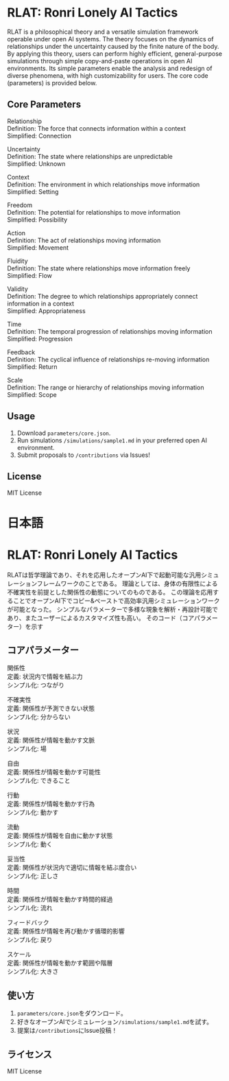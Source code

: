 # RLAT: Ronri Lonely AI Tactics
RLAT is a philosophical theory and a versatile simulation framework operable under open AI systems. The theory focuses on the dynamics of relationships under the uncertainty caused by the finite nature of the body. By applying this theory, users can perform highly efficient, general-purpose simulations through simple copy-and-paste operations in open AI environments. Its simple parameters enable the analysis and redesign of diverse phenomena, with high customizability for users.
The core code (parameters) is provided below.

## Core Parameters
Relationship<br>
Definition: The force that connects information within a context<br>
Simplified: Connection<br>

Uncertainty<br>
Definition: The state where relationships are unpredictable<br>
Simplified: Unknown<br>

Context<br>
Definition: The environment in which relationships move information<br>
Simplified: Setting<br>

Freedom<br>
Definition: The potential for relationships to move information<br>
Simplified: Possibility<br>

Action<br>
Definition: The act of relationships moving information<br>
Simplified: Movement<br>

Fluidity<br>
Definition: The state where relationships move information freely<br>
Simplified: Flow<br>

Validity<br>
Definition: The degree to which relationships appropriately connect information in a context<br>
Simplified: Appropriateness<br>

Time<br>
Definition: The temporal progression of relationships moving information<br>
Simplified: Progression<br>

Feedback<br>
Definition: The cyclical influence of relationships re-moving information<br>
Simplified: Return<br>

Scale<br>
Definition: The range or hierarchy of relationships moving information<br>
Simplified: Scope<br>

## Usage
1. Download `parameters/core.json`.<br>
2. Run simulations `/simulations/sample1.md` in your preferred open AI environment.<br>
3. Submit proposals to `/contributions` via Issues!<br>

## License
MIT License

# 日本語

# RLAT: Ronri Lonely AI Tactics 
RLATは哲学理論であり、それを応用したオープンAI下で起動可能な汎用シミュレーションフレームワークのことである。
理論としては、身体の有限性による不確実性を前提とした関係性の動態についてのものである。
この理論を応用することでオープンAI下でコピー&ペーストで高効率汎用シミュレーションワークが可能となった。
シンプルなパラメーターで多様な現象を解析・再設計可能であり、またユーザーによるカスタマイズ性も高い。
そのコード（コアパラメーター）を示す

## コアパラメーター
関係性<br>
定義: 状況内で情報を結ぶ力<br>
シンプル化: つながり<br>

不確実性<br>
定義: 関係性が予測できない状態<br> 
シンプル化: 分からない<br>

状況<br>
定義: 関係性が情報を動かす文脈<br>
シンプル化: 場<br>

自由<br>
定義: 関係性が情報を動かす可能性<br> 
シンプル化: できること<br>

行動<br>
定義: 関係性が情報を動かす行為<br>
シンプル化: 動かす<br>

流動<br>
定義: 関係性が情報を自由に動かす状態<br>
シンプル化: 動く<br>

妥当性<br>
定義: 関係性が状況内で適切に情報を結ぶ度合い<br>
シンプル化: 正しさ<br>

時間<br>
定義: 関係性が情報を動かす時間的経過<br>
シンプル化: 流れ<br>

フィードバック<br>
定義: 関係性が情報を再び動かす循環的影響<br>
シンプル化: 戻り<br>

スケール<br>
定義: 関係性が情報を動かす範囲や階層<br>
シンプル化: 大きさ<br>

## 使い方
1. `parameters/core.json`をダウンロード。<br>
2. 好きなオープンAIでシミュレーション`/simulations/sample1.md`を試す。<br>
3. 提案は`/contributions`にIssue投稿！<br>

## ライセンス
MIT License
